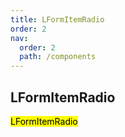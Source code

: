 ```yaml
---
title: LFormItemRadio
order: 2
nav:
  order: 2
  path: /components
---
```


## LFormItemRadio

<mark>LFormItemRadio</mark>

<code src='./demos/Demo1.tsx' />
